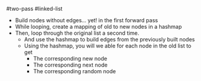 #two-pass #linked-list 
- Build nodes without edges... yet! in the first forward pass
- While looping, create a mapping of old to new nodes in a hashmap
- Then, loop through the original list a second time.
	- And use the hashmap to build edges from the previously built nodes
	- Using the hashmap, you will we able for each node in the old list to get
		- The corresponding new node
		- The corresponding next node
		- The corresponding random node